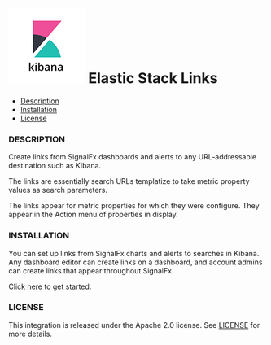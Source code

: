 # ![](./img/integration_elastic_stack.png) Elastic Stack Links

- [Description](#description)
- [Installation](#installation)
- [License](#license)

### DESCRIPTION

Create links from SignalFx dashboards and alerts to any URL-addressable destination such as Kibana.

The links are essentially search URLs templatize to take metric property values as search parameters.

The links appear for metric properties for which they were configure. They appear in the Action menu of properties in display.

### INSTALLATION

You can set up links from SignalFx charts and alerts to searches in Kibana. Any dashboard editor can create links on a dashboard, and account admins can create links that appear throughout SignalFx. 

[Click here to get started](/#/organization/YOUR_SIGNALFX_ORG_ID?selectedKeyValue=sf_section:globaldatalinks). 

### LICENSE

This integration is released under the Apache 2.0 license. See [LICENSE](./LICENSE) for more details.

